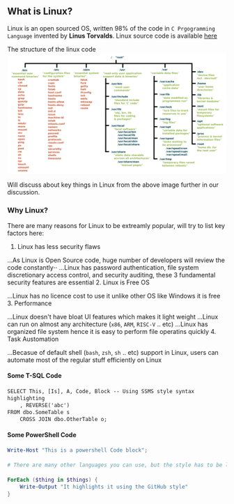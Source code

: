 ## What is Linux?

Linux is an open sourced OS, written 98% of the code in `C Prgogramming Language` invented by **Linus Torvalds**.
Linux source code is available [here](https://github.com/torvalds/linux)

The structure of the linux code
![Linux][logo]

[logo]: /img/linux/linux_filestrucure.png "Linux File Hierarchy"

Will discuss about key things in Linux from the above image further in our discussion. 

### Why Linux?
There are many reasons for Linux to be extreamly popular, will try to list key factors here:
1. Linux has less security flaws

...As Linux is Open Source code, huge number of developers will review the code constantly⋅⋅
...Linux has password authentication, file system discretionary access control, and security auditing, these 3 fundamental security features are essential
2. Linux is Free OS

...Linux has no licence cost to use it unlike other OS like Windows it is free
3. Performance

...Linux doesn't have bloat UI features which makes it light weight
...Linux can run on almost any architecture (`x86`, `ARM`, `RISC-V` .. etc)
...Linux has organized file system hence it is easy to perform file operatins quickly 
4. Task Austomation

...Becasue of default shell (`bash`, `zsh`, `sh` .. etc) support in Linux, users can automate most of the regular stuff efficiently on Linux 

#### Some T-SQL Code

```tsql
SELECT This, [Is], A, Code, Block -- Using SSMS style syntax highlighting
    , REVERSE('abc')
FROM dbo.SomeTable s
    CROSS JOIN dbo.OtherTable o;
```

#### Some PowerShell Code

```powershell
Write-Host "This is a powershell Code block";

# There are many other languages you can use, but the style has to be loaded first

ForEach ($thing in $things) {
    Write-Output "It highlights it using the GitHub style"
}
```
